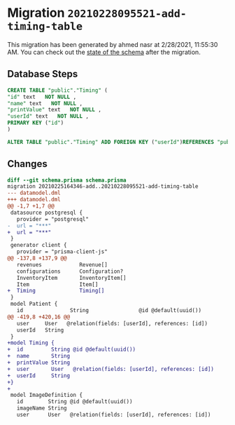 # Migration `20210228095521-add-timing-table`

This migration has been generated by ahmed nasr at 2/28/2021, 11:55:30 AM.
You can check out the [state of the schema](./schema.prisma) after the migration.

## Database Steps

```sql
CREATE TABLE "public"."Timing" (
"id" text   NOT NULL ,
"name" text   NOT NULL ,
"printValue" text   NOT NULL ,
"userId" text   NOT NULL ,
PRIMARY KEY ("id")
)

ALTER TABLE "public"."Timing" ADD FOREIGN KEY ("userId")REFERENCES "public"."User"("id") ON DELETE CASCADE ON UPDATE CASCADE
```

## Changes

```diff
diff --git schema.prisma schema.prisma
migration 20210225164346-add..20210228095521-add-timing-table
--- datamodel.dml
+++ datamodel.dml
@@ -1,7 +1,7 @@
 datasource postgresql {
   provider = "postgresql"
-  url = "***"
+  url = "***"
 }
 generator client {
   provider = "prisma-client-js"
@@ -137,8 +137,9 @@
   revenues            Revenue[]
   configurations      Configuration?
   InventoryItem       InventoryItem[]
   Item                Item[]
+  Timing              Timing[]
 }
 model Patient {
   id               String                @id @default(uuid())
@@ -419,8 +420,16 @@
   user     User   @relation(fields: [userId], references: [id])
   userId   String
 }
+model Timing {
+  id         String @id @default(uuid())
+  name       String
+  printValue String
+  user       User   @relation(fields: [userId], references: [id])
+  userId     String
+}
+
 model ImageDefinition {
   id        String @id @default(uuid())
   imageName String
   user      User   @relation(fields: [userId], references: [id])
```



